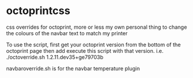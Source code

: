 # octoprintcss
css overrides for octoprint, more or less my own personal thing to change the colours of the navbar text to match my printer

To use the script, first get your octoprint version from the bottom of the octoprint page then add execute this script with that version. i.e. ./octoverride.sh 1.2.11.dev35+ge79703b

navbaroverride.sh is for the navbar temperature plugin
